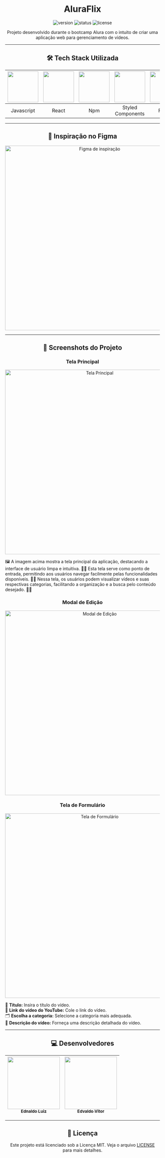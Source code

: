 <h1 align="center">AluraFlix</h1>

<p align="center">
  <img src="https://img.shields.io/badge/version-1.0.0-blue" alt="version"/>
  <img src="https://img.shields.io/badge/status-active-success" alt="status"/>
  <img src="https://img.shields.io/github/license/EdnaldoLuiz/alura-flix" alt="license"/>
</p>

<p align="center">
  Projeto desenvolvido durante o bootcamp Alura com o intuito de criar uma aplicação web para gerenciamento de vídeos.
</p>

---

<h2 align="center">🛠️ Tech Stack Utilizada</h2>

<table align="center" width="1000px">
    <thead>
        <tr>
            <th><img src="https://skillicons.dev/icons?i=js" width=100px height=100px/></th>
            <th><img src="https://skillicons.dev/icons?i=react" width=100px height=100px/></th>
            <th><img src="https://skillicons.dev/icons?i=npm" width=100px height=100px/></th>
            <th><img src="https://skillicons.dev/icons?i=styledcomponents" width=100px height=100px/></th>
            <th><img src="https://skillicons.dev/icons?i=figma" width=100px height=100px/></th>
        </tr>
    </thead>
    <tbody align="center">
        <tr>
            <td>Javascript</td>
            <td>React</td>
            <td>Npm</td>
            <td>Styled Components</td>
            <td>Figma</td>
        </tr>
    </tbody>
</table>

---

<h2 align="center">🎨 Inspiração no Figma</h2>

<p align="center">
  <img src="link_para_imagem_figma" alt="Figma de inspiração" width="600px"/>
</p>

---

<h2 align="center">📸 Screenshots do Projeto</h2>

<h3 align="center">Tela Principal</h3>
<p align="center">
  <img src="https://github.com/user-attachments/assets/c8b99794-627d-4376-989a-826cc36d79bc" alt="Tela Principal" width="600px"/>
</p>
<p align="left">🖼️ A imagem acima mostra a tela principal da aplicação, destacando a interface de usuário limpa e intuitiva. 🧼✨ Esta tela serve como ponto de entrada, permitindo aos usuários navegar facilmente pelas funcionalidades disponíveis. 🧭📱 Nessa tela, os usuários podem visualizar vídeos e suas respectivas categorias, facilitando a organização e a busca pelo conteúdo desejado. 🎥📂</p>



<h3 align="center">Modal de Edição</h3>
<p align="center">
  
  <img src="link_para_imagem_modal_edicao" alt="Modal de Edição" width="600px"/>
</p>

<h3 align="center">Tela de Formulário</h3>
<p align="center">
  <img src="https://github.com/user-attachments/assets/496ccd6e-883e-4e1c-89fc-a110ea658854" alt="Tela de Formulário" width="600px"/>
</p>
<p align="left">
  📝 <strong>Título:</strong> Insira o título do vídeo.<br/>
  🔗 <strong>Link do vídeo do YouTube:</strong> Cole o link do vídeo.<br/>
  🗂️ <strong>Escolha a categoria:</strong> Selecione a categoria mais adequada.<br/>
  📄 <strong>Descrição do vídeo:</strong> Forneça uma descrição detalhada do vídeo.
</p>


---

<h2 align="center">💻 Desenvolvedores</h2> 

<div align="center">

  | [<img src="https://github.com/ednaldoluiz.png" width=170 > <br> <sub> Ednaldo Luiz </sub>](https://github.com/ednaldoluiz) | [<img src="https://github.com/edvaldovitor250.png" width=170 > <br> <sub> Edvaldo Vitor </sub>](https://github.com/edvaldovitor250) |
| :----------------------------------------------------------: | :----------------------------------------------------------: |
</div>

---

<h2 align="center">📄 Licença</h2>

<p align="center">
  Este projeto está licenciado sob a Licença MIT. Veja o arquivo <a href="https://github.com/EdnaldoLuiz/alura-flix/blob/main/LICENSE">LICENSE</a> para mais detalhes.
</p>
